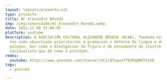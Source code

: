 ```yaml
---
layout: layouts/proxecto.njk
type: proxecto
title: AC Alexandre Bóveda
img: /img/comunidade/AC_Alexandre_Boveda.webp
date: 2011-11-06 21:06:05
platform: youtube
description: A ASOCIACIÓN CULTURAL ALEXANDRE BÓVEDA (ACAB), fundada no ano 1976,
  ten como obxectivos prioritarios a promoción e defensa da lingua e da cultura
  galegas, ben como a divulgación da figura e do pensamento do ilustre
  nacionalista que dá nome á entidade.
redes:
  youtube: https://www.youtube.com/channel/UC1cNfaqvm7fB3MqDNHT4jmA
tags:
  - youtube

---
```


